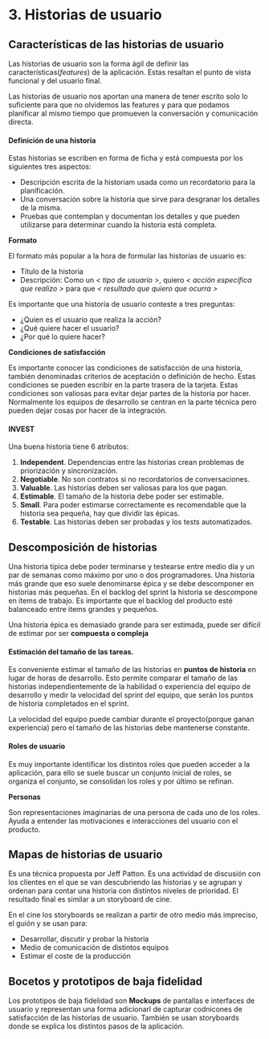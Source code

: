 # 3. Historias de usuario

## Características de las historias de usuario

Las historias de usuario son la forma ágil de definir las características(*features*) de la aplicación. Estas resaltan el punto de vista funcional y del usuario final.

Las historias de usuario nos aportan una manera de tener escrito solo lo suficiente para que no olvidemos las features y para que podamos planificar al mismo tiempo que promueven la conversación y comunicación directa.

#### Definición de una historia

Estas historias se escriben en forma de ficha y está compuesta por los siguientes tres aspectos:
* Descripción escrita de la historiam usada como un recordatorio para la planificación.
* Una conversación sobre la historia que sirve para desgranar los detalles de la misma.
* Pruebas que contemplan y documentan los detalles y que pueden utilizarse para determinar cuando la historia está completa.

**Formato**

El formato más popular a la hora de formular las historias de usuario es:
* Título de la historia
* Descripción: Como un *< tipo de usuario >*, quiero *< acción específica que realizo >* para que *< resultado que quiero que ocurra >*

Es importante que una historia de usuario conteste a tres preguntas:
* ¿Quien es el usuario que realiza la acción?
* ¿Qué quiere hacer el usuario?
* ¿Por qué lo quiere hacer?

**Condiciones de satisfacción**

Es importante conocer las condiciones de satisfacción de una historia, también denominadas criterios de aceptación o definición de hecho. Estas condiciones se pueden escribir en la parte trasera de la tarjeta. Estas condiciones son valiosas para evitar dejar partes de la historia por hacer. Normalmente los equipos de desarrollo se centran en la parte técnica pero pueden dejar cosas por hacer de la integración.

#### INVEST
Una buena historia tiene 6 atributos:

1. **Independent**. Dependencias entre las historias crean problemas de priorización y sincronización.
2. **Negotiable**. No son contratos si no recordatorios de conversaciones.
3. **Valuable**. Las historias deben ser valiosas para los que pagan.
4. **Estimable**. El tamaño de la historia debe poder ser estimable.
5. **Small**. Para poder estimarse correctamente es recomendable que la historia sea pequeña, hay que dividir las épicas.
6. **Testable**. Las historias deben ser probadas y los tests automatizados.


## Descomposición de historias
Una historia típica debe poder terminarse y testearse entre medio día y un par de semanas como máximo por uno o dos programadores. Una historia más grande que eso suele denominarse épica y se debe descomponer en historias más pequeñas. En el backlog del sprint la historia se descompone en ítems de trabajo. Es importante que el backlog del producto esté balanceado entre items grandes y pequeños.

Una historia épica es demasiado grande para ser estimada, puede ser difícil de estimar por ser **compuesta o compleja**

#### Estimación del tamaño de las tareas.
Es conveniente estimar el tamaño de las historias en **puntos de historia** en lugar de horas de desarrollo. Esto permite comparar el tamaño de las historias independientemente de la habilidad o experiencia del equipo de desarrollo y medir la velocidad del sprint del equipo, que serán los puntos de historia completados en el sprint.

La velocidad del equipo puede cambiar durante el proyecto(porque ganan experiencia) pero el tamaño de las historias debe mantenerse constante.

#### Roles de usuario
Es muy importante identificar los distintos roles que pueden acceder a la aplicación, para ello se suele buscar un conjunto inicial de roles, se organiza el conjunto, se consolidan los roles y por último se refinan.

**Personas**

Son representaciones imaginarias de una persona de cada uno de los roles. Ayuda a entender las motivaciones e interacciones del usuario con el producto.

## Mapas de historias de usuario

Es una técnica propuesta por Jeff Patton. Es una actividad de discusión con los clientes en el que se van descubriendo las historias y se agrupan y ordenan para contar una historia con distintos niveles de prioridad. El resultado final es similar a un storyboard de cine.

En el cine los storyboards se realizan a partir de otro medio más impreciso, el guión y se usan para:
* Desarrollar, discutir y probar la historia
* Medio de comunicación de distintos equipos
* Estimar el coste de la producción

## Bocetos y prototipos de baja fidelidad
Los prototipos de baja fidelidad son **Mockups** de pantallas e interfaces de usuario y representan una forma adicionarl de capturar codnicones de satisfacción de las historias de usuario. También se usan storyboards donde se explica los distintos pasos de la aplicación.
